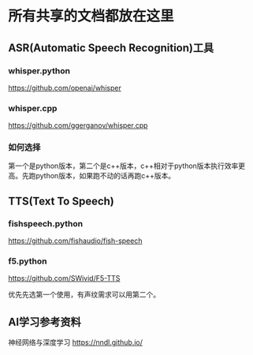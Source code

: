 # 所有共享的文档都放在这里
## ASR(Automatic Speech Recognition)工具
### whisper.python
https://github.com/openai/whisper
### whisper.cpp
https://github.com/ggerganov/whisper.cpp

### 如何选择
第一个是python版本，第二个是c++版本，c++相对于python版本执行效率更高。先跑python版本，如果跑不动的话再跑c++版本。


## TTS(Text To Speech)
### fishspeech.python
https://github.com/fishaudio/fish-speech

### f5.python
https://github.com/SWivid/F5-TTS

优先先选第一个使用，有声纹需求可以用第二个。



## AI学习参考资料
神经网络与深度学习 https://nndl.github.io/




